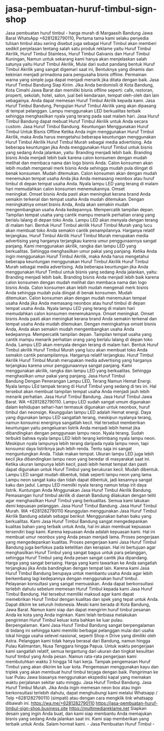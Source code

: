 # jasa-pembuatan-huruf-timbul-sign-shop
Jasa pembuatan huruf timbul - harga murah di Margaasih Bandung Jawa Barat WhatsApp +6281282790110,  Pertama tama kami selaku penyedia tulisan timbul atau sering disebut juga sebagai Huruf Timbul akan memberi sedikit penjelasan tentang salah satu produk reklame yaitu Huruf Timbul Akrilik, Huruf Timbul Stainless, Huruf Timbul Galvanis dan Huruf Timbul Kuningan, Namun untuk sekarang kami hanya akan menjelaskan salah satunya yaitu Huruf Timbul Akrilik,  Mulai dari sudut pandang bentuk Huruf Timbul Akrilik yang sangat digemari saat ini, Bentuknya yang dinamis dan kekinian menjadi primadona para pengusaha bisnis offline. Permainan warna yang simple juga dapat menjadi menarik jika ditata dengan baik.  Jasa Huruf Timbul Bandung Siap Kirim. Jika Anda berdomisili di Kota Bandung, Kota Cimahi Jawa Barat dan memiliki bisnis offline seperti: cafe, restoran, properti, sekolah, hotel, salon, jual beli kendaraan, tempat oleh-oleh dan lain sebagainya. Anda dapat memesan Huruf Timbul Akrilik kepada kami.  Jasa Huruf Timbul Bandung, Pengujian Huruf Timbul Akrilik yang akan dipasang di tempat pelanggan. Lampu menggunakan LED berkualitas terbaik sehingga menghasilkan nyala yang terang pada saat malam hari. Jasa Huruf Timbul Bandung dapat mebuat Huruf Timbul Akrilik untuk Anda secara custom. Jasa Huruf Timbul Bandung.  Keuntungan Menggunakan Huruf Timbul Untuk Bisnis Offline  Ketika Anda ingin menggunakan Huruf Timbul Akrilik, maka Anda harus mengetahui beberapa keuntungan menggunakan Huruf Timbul Akrilik Huruf Timbul Murah sebagai media advertising. Ada beberapa keuntungan jika Anda menggunakan Huruf Timbul untuk bisnis yang sedang Anda jalankan, yaitu:  Branding menjadi lebih baik. Branding bisnis Anda menjadi lebih baik karena calon konsumen dengan mudah melihat dan membaca nama dan logo bisnis Anda. Calon konsumen akan lebih mudah mengenali merk bisnis Anda sehingga mudah pula diingat di benak konsumen.  Mudah ditemukan. Calon konsumen akan dengan mudah menemukan tempat usaha Anda jika Anda memasang neonbox atau huruf timbul di depan tempat usaha Anda. Nyala lampu LED yang terang di malam hari memudahkan calon konsumen menemukannya.  Omset meningkat. Omset bisnis Anda pasti akan meningkat kerana brand Anda semakin terkenal dan tempat usaha Anda mudah ditemukan. Dengan meningkatnya omset bisnis Anda, Anda akan semakin mudah mengembangkan usaha Anda kedepannya.  Mempercatik tampilan depan. Tampilan tempat usaha yang cantik mampu menarik perhatian orang yang berlalu lalang di depan toko Anda. Lampu LED akan menyala dengan terang di malam hari. Bentuk Huruf Timbul akrilik Huruf Timbul Murah yang lucu akan membuat toko Anda semakin cantik penampilannya.  Harganya relatif terjangkau. Huruf Timbul Akrilik Huruf Timbul Murah merupakan media advertising yang harganya terjangkau karena umur penggunaannya sangat panjang. Kami menggunakan akrilik, rangka dan lampu LED yang berkualitas. Sehingga menghasilkan umur pakai yang panjang.  Ketika Anda ingin menggunakan Huruf Timbul Akrilik, maka Anda harus mengetahui beberapa keuntungan menggunakan Huruf Timbul Akrilik Huruf Timbul Murah sebagai media advertising. Ada beberapa keuntungan jika Anda menggunakan Huruf Timbul untuk bisnis yang sedang Anda jalankan, yaitu:  Branding menjadi lebih baik. Branding bisnis Anda menjadi lebih baik karena calon konsumen dengan mudah melihat dan membaca nama dan logo bisnis Anda. Calon konsumen akan lebih mudah mengenali merk bisnis Anda sehingga mudah pula diingat di benak konsumen.  Mudah ditemukan. Calon konsumen akan dengan mudah menemukan tempat usaha Anda jika Anda memasang neonbox atau huruf timbul di depan tempat usaha Anda. Nyala lampu LED yang terang di malam hari memudahkan calon konsumen menemukannya.  Omset meningkat. Omset bisnis Anda pasti akan meningkat kerana brand Anda semakin terkenal dan tempat usaha Anda mudah ditemukan. Dengan meningkatnya omset bisnis Anda, Anda akan semakin mudah mengembangkan usaha Anda kedepannya.  Mempercatik tampilan depan. Tampilan tempat usaha yang cantik mampu menarik perhatian orang yang berlalu lalang di depan toko Anda. Lampu LED akan menyala dengan terang di malam hari. Bentuk Huruf Timbul akrilik Huruf Timbul Murah yang lucu akan membuat toko Anda semakin cantik penampilannya.  Harganya relatif terjangkau. Huruf Timbul Akrilik Huruf Timbul Murah merupakan media advertising yang harganya terjangkau karena umur penggunaannya sangat panjang. Kami menggunakan akrilik, rangka dan lampu LED yang berkualitas. Sehingga menghasilkan umur pakai yang panjang. Jasa Huruf Timbul Bandung Dengan Penerangan Lampu LED, Terang Namun Hemat Energi.  Nyala lampu LEd tampak terang di Huruf Timbul yang sedang di tes ini. Hal tersebut akan membuat tampilan tempat usaha Anda menjadi jauh lebih menarik perhatian. Jasa Huruf Timbul Bandung. Jasa Huruf Timbul Jawa Barat. WA +6281282790110.  Lampu LED sudah sangat umum digunakan dalam kehidupan sehari-hari termasuk digunakan untuk neonbox, huruf timbul dan neonsign. Keunggulan lampu LED adalah  Hemat energi. Daya yang digunakan lampu LED sangatlah terang, meskipun nyalanya terang, namun konsumsi energinya sangatlah kecil. Hal tersebut memberikan keuntungan yaitu pengeluaran listrik Anda menjadi lebih hemat jika dibandingkan dengan penggunaan lampu neon.  Nyala terang. Sudah terbukti bahwa nyala lampu LED lebih terang ketimbang nyala lampu neon. Meskipun nyala lampunya lebih terang daripada nyala lampu neon, tapi konsumsi daya listriknya jauh lebih renda. Tentu saja ini sangat menguntungkan Anda.  Tidak makan tempat. Ukuran lampu LED juga lebih kecil jika dibandingkan lampu neon yang beredar di masyarakat saat ini. Ketika ukuran lampunya lebih kecil, pasti lebih hemat tempat dan pasti dapat digunakan untuk Huruf Timbul yang berukuran kecil.  Mudah dibentuk. Lampu LED sangat mudah dibentuk, tidak seperti lampu neon yang lama. Lampu neon sangat kaku dan tidah dapat dibentuk, jadi kesannya sangat kaku dan jadul. Lampu LED memilki nyala terang namun tetap irit daya listrik.  Kuntungan Anda Mnggunakan Jasa Huruf Timbul Akrilik Bandung.  Pemasangan huruf timbul akrilik di daerah Bandung dilakukan dengan teliti agar menghasilkan Huruf Timbul yang berkualitas. Semua kami lakukan demi kepuasan pelanggan. Jasa Huruf Timbul Bandung. Jasa Huruf Timbul Murah. WA +6281282790110  Keunggulan menggunakan Jasa Huruf Timbul Akrilik Bandung adalah sebagai berikut:  Menggunakan bahan baku yang berkualitas. Kami Jasa Huruf Timbul Bandung sangat mengedepankan kualitas bahan yang terbaik untuk Anda, hal ini akan membuat kepuasan tersendiri bagi kami. Karena kepuasan Anda adalah kepuasan kami. Hal ini membuat umur neonbox yang Anda pesan menjadi lama.  Proses pengerjaan yang mengedepankan kualitas. Proses pengerjaan kami Jasa Huruf Timbul Bandung juga berfokus pada ketelitian dan kerapian. Hal ini bertujuan agar menghasilkan Huruf Timbul yang sangat bagus untuk para pelanggan, sehingga Huruf Timbul yang Anda pesan sangat cantik jika dipandang.  Harga yang sangat bersaing. Harga yang kami tawarkan ke Anda sangatlah terjangkau jika Anda bandingkan dengan tempat lain. Karena kami Jasa Huruf Timbul Bandung berupaya untuk membantu usaha Anda agar lebih berkembang lagi kedepannya dengan menggunakan huruf timbul.  Pelayanan konsultasi yang sangat memuaskan. Anda dapat berkonsultasi terlebih dahulu sebelum memesan Huruf Timbul kepada kami Jasa Huruf Timbul Bandung. Hal tersebut memiliki maksud agar kami dapat memebrikan Huruf Timbul dengan kualitas dan spek yang tepat untuk Anda.  Dapat dikirm ke seluruh Indonesia. Meski kami berada di Kota Bandung, Jawa Barat. Namun kami siap dan dapat mengirim huruf timbul pesanan Anda ke kota yang Anda inginkan. Kami telah terbiasa melakukan pengiriman Huruf Timbul keluar kota bahkan ke luar pulau.  Berpengalaman. Kami Jasa Huruf Timbul Bandung sangat berpengalaman di bidang ini sehingga kami memiliki berbagai pelanggan mulai dari usaha lokal hingga usaha selevel nasional, seperti Shop n Drive yang dimiliki oleh Astra. Pelanggan kami tidak hanya berasal dari Bandung, namun hingga Pulau Kalimantan, Nusa Tenggara hingga Papua.  Untuk waktu pengerjaan kami sangatlah relatif, semua tergantung dari ukuran dan tingkat kesulitan huruf timbul yang Anda pesan. Namun rata-rata pengerjaan kami membutuhkan waktu 3 hingga 14 hari kerja.  Tampak pengemasan Huruf Timbul yang akan dikirim ke luar kota. Pengemasan menggunakan kayu dan triplek yang akan membuat huruf timbul terjaga dengan baik. Pengiriman ke luar Pulau Jawa biasanya menggunakan ekspedisi kapal yang memakan waktu perjalanan sekitar satu minggu. Jasa Huruf Timbul Bandung. Jasa Huruf Timbul Murah.  Jika Anda ingin memesan neon box atau ingin berkonsultasi terlebih dahulu, dapat menghubungi kami melalui Whatsapp / Telp +6281282790110 (simpati) atau dengan cara mengklik link whatsapp dibawah ini. https://wa.me/+6281282790110 https://jasa-pembuatan-huruf-timbul-sign-shop.business.site https://multimediareklame.net Siapkan desain yang ingin Anda buat, dan kami siap membantu Anda memajukan bisnis yang sedang Anda jalankan saat ini. Kami siap memberikan yang terbaik untuk Anda. Salam hormat kami.  - Jasa Pembuatan Huruf Timbul - 
